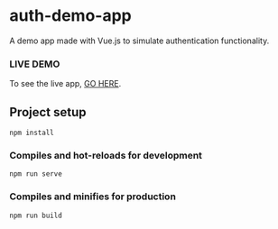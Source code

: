 # auth-demo-app
A demo app made with Vue.js to simulate authentication functionality.

### LIVE DEMO
To see the live app, [GO HERE](https://suvro404.github.io/auth-demo-app-live).

## Project setup
```
npm install
```

### Compiles and hot-reloads for development
```
npm run serve
```

### Compiles and minifies for production
```
npm run build
```

